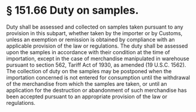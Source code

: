 # § 151.66   Duty on samples.

Duty shall be assessed and collected on samples taken pursuant to any provision in this subpart, whether taken by the importer or by Customs, unless an exemption or remission is obtained by compliance with an applicable provision of the law or regulations. The duty shall be assessed upon the samples in accordance with their condition at the time of importation, except in the case of merchandise manipulated in warehouse pursuant to section 562, Tariff Act of 1930, as amended (19 U.S.C. 1562). The collection of duty on the samples may be postponed when the importation concerned is not entered for consumption until the withdrawal of the merchandise from which the samples are taken, or until an application for the destruction or abandonment of such merchandise has been accepted pursuant to an appropriate provision of the law or regulations. 




